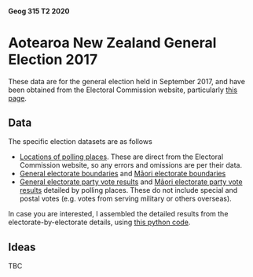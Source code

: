 #### Geog 315 T2 2020
# Aotearoa New Zealand General Election 2017
These data are for the general election held in September 2017, and have been obtained from the Electoral Commission website, particularly [this page](https://www.electionresults.govt.nz/electionresults_2017/statistics/index.html).

## Data
The specific election datasets are as follows

+ [Locations of polling places](voting-places-2017.gpkg?raw=true). These are direct from the Electoral Commission website, so any errors and omissions are per their data.
+ [General electorate boundaries](non-maori-electorates-2017.gpkg?raw=true) and [Māori electorate boundaries](maori-electorates-2017.gpkg?raw=true)
+ [General electorate party vote results](non-maori-electorate-detailed-party-results.csv?raw=true) and [Māori electorate party vote results](non-maori-electorate-detailed-party-results.csv?raw=true) detailed by polling places. These do not include special and postal votes (e.g. votes from serving military or others overseas).

In case you are interested, I assembled the detailed results from the electorate-by-electorate details, using [this python code](collate-election-2017.ipynb).

## Ideas
TBC
